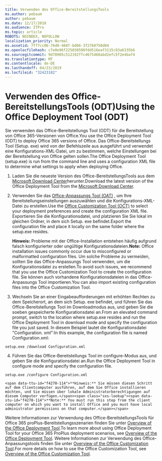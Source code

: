 ```yaml
---
title: Verwenden des Office-BereitstellungsTools
ms.author: pebaum
author: pebaum
ms.date: 12/17/2018
ms.audience: ITPro
ms.topic: article
ROBOTS: NOINDEX, NOFOLLOW
localization_priority: Normal
ms.assetid: 7ff7cc06-76d0-468f-bd66-3f2760750d04
ms.openlocfilehash: c7e0e96f225030590fdd516eaf3115c93a6335b6
ms.sourcegitcommit: 9d78905c512192ffc4675468abd2efc5f2e4baf4
ms.translationtype: MT
ms.contentlocale: de-DE
ms.lasthandoff: 04/23/2019
ms.locfileid: "32423182"
---
```

# <a name="using-the-office-deployment-tool-odt"></a><span data-ttu-id="f4270-102">Verwenden des Office-BereitstellungsTools (ODT)</span><span class="sxs-lookup"><span data-stu-id="f4270-102">Using the Office Deployment Tool (ODT)</span></span>

<span data-ttu-id="f4270-103">Sie verwenden das Office-Bereitstellungs Tool (ODT) für die Bereitstellung von Office 365-Versionen von Office.</span><span class="sxs-lookup"><span data-stu-id="f4270-103">You use the Office Deployment Tool (ODT) to deploy Office 365 versions of Office.</span></span> <span data-ttu-id="f4270-104">Das Office-Bereitstellungs Tool (Setup. exe) wird von der Befehlszeile aus ausgeführt und verwendet eine Konfigurations-XML-Datei, um zu bestimmen, welche Einstellungen bei der Bereitstellung von Office gelten sollen.</span><span class="sxs-lookup"><span data-stu-id="f4270-104">The Office Deployment Tool (setup.exe) is run from the command line and uses a configuration XML file to determine what settings to apply when deploying Office.</span></span>
  
1. <span data-ttu-id="f4270-105">Laden Sie die neueste Version des Office-BereitstellungsTools aus dem [Microsoft Download Center](http://go.microsoft.com/fwlink/p/?LinkID=626065)herunter.</span><span class="sxs-lookup"><span data-stu-id="f4270-105">Download the latest version of the Office Deployment Tool from the [Microsoft Download Center](http://go.microsoft.com/fwlink/p/?LinkID=626065).</span></span>
    
2. <span data-ttu-id="f4270-106">Verwenden Sie das [Office-Anpassungs Tool (OAT)](https://config.office.com) , um Ihre Bereitstellungseinstellungen auszuwählen und die Konfigurations-XML-Datei zu erstellen.</span><span class="sxs-lookup"><span data-stu-id="f4270-106">Use the [Office Customization Tool (OCT)](https://config.office.com) to select your deployment preferences and create the configuration XML file.</span></span> <span data-ttu-id="f4270-107">Exportieren Sie die Konfigurationsdatei, und platzieren Sie Sie lokal im gleichen Ordner, in dem sich Setup. exe befindet.</span><span class="sxs-lookup"><span data-stu-id="f4270-107">Export the configuration file and place it locally on the same folder where the setup.exe resides.</span></span> 
    
    <span data-ttu-id="f4270-108">**Hinweis:** Probleme mit der Office-Installation entstehen häufig aufgrund falsch konfigurierter oder ungültige Konfigurationsdateien.</span><span class="sxs-lookup"><span data-stu-id="f4270-108">**Note:** Office installation issues commonly occur due to misconfigured or malformatted configuration files.</span></span> <span data-ttu-id="f4270-109">Um solche Probleme zu vermeiden, sollten Sie das Office-Anpassungs Tool verwenden, um die Konfigurationsdatei zu erstellen.</span><span class="sxs-lookup"><span data-stu-id="f4270-109">To avoid such issues, we recommend that you use the Office Customization Tool to create the configuration file.</span></span> <span data-ttu-id="f4270-110">Sie können auch vorhandene Konfigurationsdateien in das Office-Anpassungs Tool importieren.</span><span class="sxs-lookup"><span data-stu-id="f4270-110">You can also import existing configuration files into the Office Customization Tool.</span></span> 
    
3. <span data-ttu-id="f4270-111">Wechseln Sie an einer Eingabeaufforderungen mit erhöhten Rechten zu dem Speicherort, an dem sich Setup. exe befindet, und führen Sie das Office-Bereitstellungs Tool im Downloadmodus aus, und geben Sie die soeben gespeicherte Konfigurationsdatei an.</span><span class="sxs-lookup"><span data-stu-id="f4270-111">From an elevated command prompt, switch to the location where setup.exe resides and run the Office Deployment Tool in download mode and specify the configuration file you just saved.</span></span> <span data-ttu-id="f4270-112">In diesem Beispiel lautet die Konfigurationsdatei "Configuration. xml":</span><span class="sxs-lookup"><span data-stu-id="f4270-112">In this example, the configuration file is named Configuration.xml:</span></span>
    
  ```
  setup.exe /download Configuration.xml  
  ```

4. <span data-ttu-id="f4270-113">Führen Sie das Office-Bereitstellungs Tool im configure-Modus aus, und geben Sie die Konfigurationsdatei an.</span><span class="sxs-lookup"><span data-stu-id="f4270-113">Run the Office Deployment Tool in configure mode and specify the configuration file.</span></span>
    
  ```
  setup.exe /configure Configuration.xml
  ```

    <span data-ttu-id="f4270-114">**Hinweis:** Sie müssen diesen Schritt auf dem Clientcomputer ausführen, auf dem Sie Office installieren möchten, und Sie müssen über lokale Administratorberechtigungen auf diesem Computer verfügen.</span><span class="sxs-lookup"><span data-stu-id="f4270-114">**Note:** You must run this step from the client computer on which you want to install Office and you must have local administrator permissions on that computer.</span></span> 
    
<span data-ttu-id="f4270-115">Weitere Informationen zur Verwendung des Office-BereitstellungsTools für Office 365 proPlus-Bereitstellungsszenarien finden Sie unter [Overview of the Office Deployment Tool](https://docs.microsoft.com/deployoffice/overview-of-the-office-2016-deployment-tool).</span><span class="sxs-lookup"><span data-stu-id="f4270-115">To learn more about using Office Deployment Tool for your Office 365 ProPlus deployment scenarios, see [Overview of the Office Deployment Tool](https://docs.microsoft.com/deployoffice/overview-of-the-office-2016-deployment-tool).</span></span> <span data-ttu-id="f4270-116">Weitere Informationen zur Verwendung des Office-Anpassungstools finden Sie unter [Overview of the Office Customization Tool](https://docs.microsoft.com/DeployOffice/overview-of-the-office-customization-tool-for-click-to-run).</span><span class="sxs-lookup"><span data-stu-id="f4270-116">For more details on how to use the Office Customization Tool, see [Overview of the Office Customization Tool](https://docs.microsoft.com/DeployOffice/overview-of-the-office-customization-tool-for-click-to-run).</span></span>
  

